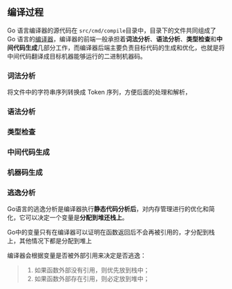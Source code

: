 编译过程
--------

Go 语言编译器的源代码在 `src/cmd/compile`目录中，目录下的文件共同组成了 Go 语言的<u>编译器</u>，编译器的前端一般承担着**词法分析**、**语法分析**、**类型检查**和**中间代码生成**几部分工作，而编译器后端主要负责目标代码的生成和优化，也就是将中间代码翻译成目标机器能够运行的二进制机器码。

### 词法分析

将文件中的字符串序列转换成 Token 序列，方便后面的处理和解析，

### 语法分析

### 类型检查

### 中间代码生成



### 机器码生成



### 逃逸分析

Go语言的逃逸分析是编译器执行**静态代码分析后**，对内存管理进行的优化和简化，它可以决定一个变量是**分配到堆还栈上**。

Go中的变量只有在编译器可以证明在函数返回后不会再被引用的，才分配到栈上，其他情况下都是分配到堆上

编译器会根据变量是否被外部引用来决定是否逃逸：

>   1.  如果函数外部没有引用，则优先放到栈中；
>   2.  如果函数外部存在引用，则必定放到堆中；